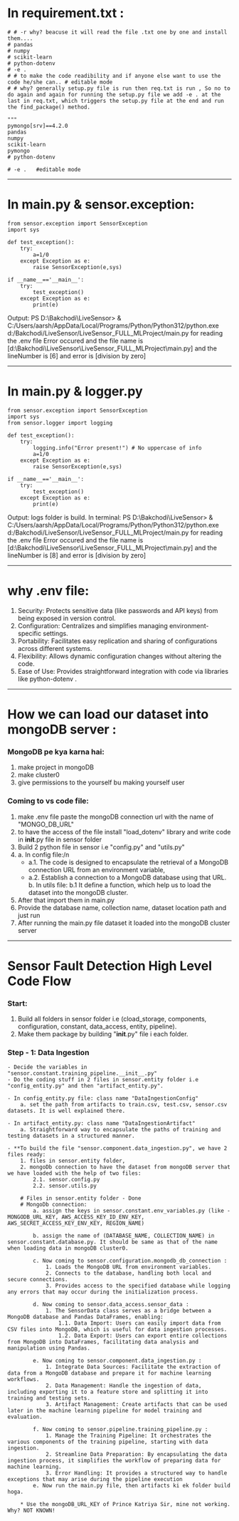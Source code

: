 # In requirement.txt :
    # # -r why? beacuse it will read the file .txt one by one and install them.... 
    # pandas
    # numpy 
    # scikit-learn
    # python-dotenv
    # -e .
    # # to make the code readibility and if anyone else want to use the code he/she can.. # editable mode
    # # why? generally setup.py file is run then req.txt is run , So no to do again and again for running the setup.py file we add -e . at the last in req.txt, which triggers the setup.py file at the end and run the find_package() method.

    """
    pymongo[srv]==4.2.0
    pandas
    numpy
    scikit-learn
    pymongo
    # python-dotenv

    # -e .   #editable mode 
*********************************************************************************************************
# In main.py & sensor.exception:

    from sensor.exception import SensorException
    import sys

    def test_exception():
        try:
            a=1/0
        except Exception as e:
            raise SensorException(e,sys)

    if __name__=='__main__':
        try:
            test_exception()
        except Exception as e:
            print(e)

Output: 
PS D:\Bakchodi\LiveSensor> & C:/Users/aarsh/AppData/Local/Programs/Python/Python312/python.exe d:/Bakchodi/LiveSensor/LiveSensor_FULL_MLProject/main.py
for reading the .env file
Error occured and the file name is [d:\Bakchodi\LiveSensor\LiveSensor_FULL_MLProject\main.py] and the lineNumber is [6] and error is [division by zero]

********************************************************************************************************************************************

# In main.py & logger.py

    from sensor.exception import SensorException
    import sys
    from sensor.logger import logging

    def test_exception():
        try:
            logging.info("Error present!") # No uppercase of info
            a=1/0
        except Exception as e:
            raise SensorException(e,sys)

    if __name__=='__main__':
        try:
            test_exception()
        except Exception as e:
            print(e)

Output: 
logs folder is build.
In terminal:
PS D:\Bakchodi\LiveSensor> & C:/Users/aarsh/AppData/Local/Programs/Python/Python312/python.exe d:/Bakchodi/LiveSensor/LiveSensor_FULL_MLProject/main.py
for reading the .env file
Error occured and the file name is [d:\Bakchodi\LiveSensor\LiveSensor_FULL_MLProject\main.py] and the lineNumber is [8] and error is [division by zero]


********************************************************************************************************************************************

# why .env file:
1. Security: Protects sensitive data (like passwords and API keys) from being exposed in version control.
2. Configuration: Centralizes and simplifies managing environment-specific settings.
3. Portability: Facilitates easy replication and sharing of configurations across different systems.
4. Flexibility: Allows dynamic configuration changes without altering the code.
5. Ease of Use: Provides straightforward integration with code via libraries like python-dotenv .

********************************************************************************************************************************************

# How we can load our dataset into mongoDB server :

### MongoDB pe kya karna hai:
1. make project in mongoDB
2. make cluster0 
3. give permissions to the yourself bu making yourself user 

### Coming to vs code file:
1. make .env file paste the mongoDB connection url with the name of "MONGO_DB_URL"
2. to have the access of the file install "load_dotenv" library and write code in __init__.py file in sensor folder 
3. Build 2 python file in sensor i.e "config.py" and "utils.py"
4. a. In config file:/n
      - a.1. The code is designed to encapsulate the retrieval of a MongoDB connection URL from an environment variable,
      - a.2. Establish a connection to a MongoDB database using that URL.
   b. In utils file:
      b.1 It define a function, which help us to load the dataset into the mongoDB cluster. 
5. After that import them in main.py 
6. Provide the database name, collection name, dataset location path and just run
7. After running the main.py file dataset it loaded into the mongoDB cluster server

********************************************************************************************************************************************
# Sensor Fault Detection High Level Code Flow
### Start:
1. Build all folders in sensor folder i.e (cload_storage, components, configuration, constant, data_access, entity, pipeline).
2. Make them package by building "__init__.py" file i each folder. 

### Step - 1: Data Ingestion
    - Decide the variables in "sensor.constant.training_pipeline.__init__.py" 
    - Do the coding stuff in 2 files in sensor.entity folder i.e "config_entity.py" and then "artifact_entity.py".

    - In config_entity.py file: class name "DataIngestionConfig"
        a. set the path from artifacts to train.csv, test.csv, sensor.csv datasets. It is well explained there. 

    - In artifact_entity.py: class name "DataIngestionArtifact"
        a. Straightforward way to encapsulate the paths of training and testing datasets in a structured manner.

    - **To build the file "sensor.component.data_ingestion.py", we have 2 files ready:
        1. files in sensor.entity folder,
        2. mongoDb connection to have the dataset from mongoDB server that we have loaded with the help of two files: 
            2.1. sensor.config.py
            2.2. sensor.utils.py
        
        # Files in sensor.entity folder - Done
        # MongoDb connection:
            a. assign the keys in sensor.constant.env_variables.py (like - MONGODB_URL_KEY, AWS_ACCESS_KEY_ID_ENV_KEY, AWS_SECRET_ACCESS_KEY_ENV_KEY, REGION_NAME)
            
            b. assign the name of (DATABASE_NAME, COLLECTION_NAME) in sensor.constant.database.py. It should be same as that of the name when loading data in mongoDB cluster0. 
            
            c. Now coming to sensor.configuration.mongodb_db_connection :
                1. Loads the MongoDB URL from environment variables.
                2. Connects to the database, handling both local and secure connections.
                3. Provides access to the specified database while logging any errors that may occur during the initialization process.
            
            d. Now coming to sensor.data_access.sensor_data :
                1. The SensorData class serves as a bridge between a MongoDB database and Pandas DataFrames, enabling:
                    1.1. Data Import: Users can easily import data from CSV files into MongoDB, which is useful for data ingestion processes.
                    1.2. Data Export: Users can export entire collections from MongoDB into DataFrames, facilitating data analysis and manipulation using Pandas.
            
            e. Now coming to sensor.component.data_ingestion.py :
                1. Integrate Data Sources: Facilitate the extraction of data from a MongoDB database and prepare it for machine learning workflows.
                2. Data Management: Handle the ingestion of data, including exporting it to a feature store and splitting it into training and testing sets.
                3. Artifact Management: Create artifacts that can be used later in the machine learning pipeline for model training and evaluation.
            
            f. Now coming to sensor.pipeline.training_pipeline.py :
                1. Manage the Training Pipeline: It orchestrates the various components of the training pipeline, starting with data ingestion.
                2. Streamline Data Preparation: By encapsulating the data ingestion process, it simplifies the workflow of preparing data for machine learning.
                3. Error Handling: It provides a structured way to handle exceptions that may arise during the pipeline execution
            e. Now run the main.py file, then artifacts ki ek folder build hoga.
        
        * Use the mongoDB_URL_KEY of Prince Katriya Sir, mine not working. Why? NOT KNOWN!


